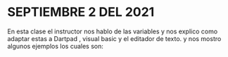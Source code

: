 # SEPTIEMBRE 2 DEL 2021

En esta clase el instructor  nos hablo  de las variables y nos explico como adaptar estas a Dartpad , visual basic y el editador de texto.
y nos mostro algunos ejemplos los cuales son:
